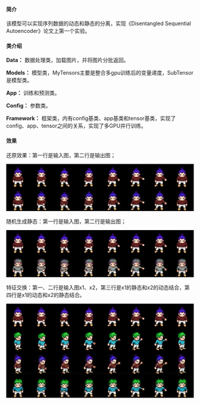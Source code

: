 #### 简介
该模型可以实现序列数据的动态和静态的分离，实现《Disentangled Sequential Autoencoder》论文上第一个实验。

#### 类介绍
**Data：**
数据处理类，加载图片，并将图片分批返回。

**Models：**
模型类，MyTensors主要是整合多gpu训练后的变量递度，SubTensor是模型类。

**App：**
训练和预测类。

**Config：**
参数类。

**Framework：**
框架类，内有config基类、app基类和tensor基类，实现了config、app、tensor之间的关系，实现了多GPU并行训练。

#### 效果
还原效果：第一行是输入图，第二行是输出图；

![avatar](image/test_re.jpg)

随机生成静态：第一行是输入图，第二行是输出图；

![avatar](image/test_re_fre.jpg)

特征交换：第一、二行是输入图x1、x2，第三行是x1的静态和x2的动态结合，第四行是x1的动态和x2的静态结合。

![avatar](image/test_feature_change.jpg)
